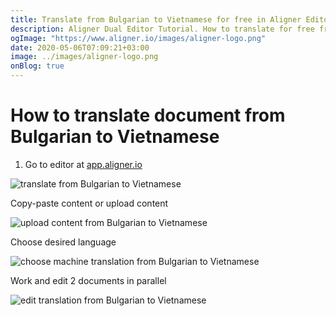 ```yaml
---
title: Translate from Bulgarian to Vietnamese for free in Aligner Editor
description: Aligner Dual Editor Tutorial. How to translate for free from Bulgarian to Vietnamese. Aligner is multilingual document management platform. 
ogImage: "https://www.aligner.io/images/aligner-logo.png"
date: 2020-05-06T07:09:21+03:00
image: ../images/aligner-logo.png
onBlog: true
---
```


# How to translate document from Bulgarian to Vietnamese

1. Go to editor at [app.aligner.io](https://app.aligner.io "Aligner App web page")

![translate from Bulgarian to Vietnamese](../aligner-blank-editor.png "translate from Bulgarian to Vietnamese")

Copy-paste content or upload content

![upload content from Bulgarian to Vietnamese](../aligner-uploaded-document.png "upload content from Bulgarian to Vietnamese")

Choose desired language

![choose machine translation from Bulgarian to Vietnamese](../aligner-language-dropdown.png "choose machine translation from Bulgarian to Vietnamese")

Work and edit 2 documents in parallel

![edit translation from Bulgarian to Vietnamese](../aligner-double-sitded-editor.png "edit translation from Bulgarian to Vietnamese")

